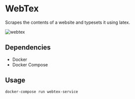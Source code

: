 # WebTex
Scrapes the contents of a website and typesets it using latex.

![webtex](https://user-images.githubusercontent.com/18223858/64070887-066be700-ccc1-11e9-94ea-e66942747b09.png)

## Dependencies
- Docker
- Docker Compose

## Usage
```
docker-compose run webtex-service
```
